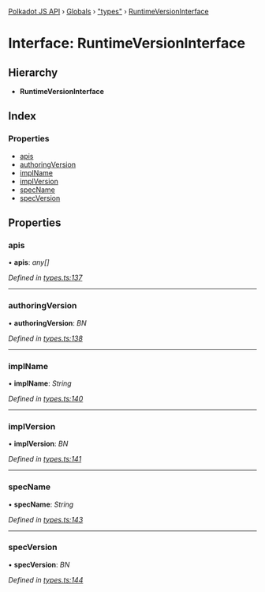 [Polkadot JS API](../README.md) › [Globals](../globals.md) › ["types"](../modules/_types_.md) › [RuntimeVersionInterface](_types_.runtimeversioninterface.md)

# Interface: RuntimeVersionInterface

## Hierarchy

* **RuntimeVersionInterface**

## Index

### Properties

* [apis](_types_.runtimeversioninterface.md#apis)
* [authoringVersion](_types_.runtimeversioninterface.md#authoringversion)
* [implName](_types_.runtimeversioninterface.md#implname)
* [implVersion](_types_.runtimeversioninterface.md#implversion)
* [specName](_types_.runtimeversioninterface.md#specname)
* [specVersion](_types_.runtimeversioninterface.md#specversion)

## Properties

###  apis

• **apis**: *any[]*

*Defined in [types.ts:137](https://github.com/polkadot-js/api/blob/8cab499a83/packages/types/src/types.ts#L137)*

___

###  authoringVersion

• **authoringVersion**: *BN*

*Defined in [types.ts:138](https://github.com/polkadot-js/api/blob/8cab499a83/packages/types/src/types.ts#L138)*

___

###  implName

• **implName**: *String*

*Defined in [types.ts:140](https://github.com/polkadot-js/api/blob/8cab499a83/packages/types/src/types.ts#L140)*

___

###  implVersion

• **implVersion**: *BN*

*Defined in [types.ts:141](https://github.com/polkadot-js/api/blob/8cab499a83/packages/types/src/types.ts#L141)*

___

###  specName

• **specName**: *String*

*Defined in [types.ts:143](https://github.com/polkadot-js/api/blob/8cab499a83/packages/types/src/types.ts#L143)*

___

###  specVersion

• **specVersion**: *BN*

*Defined in [types.ts:144](https://github.com/polkadot-js/api/blob/8cab499a83/packages/types/src/types.ts#L144)*

